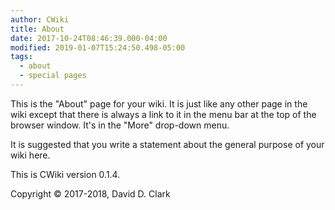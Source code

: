 ```yaml
---
author: CWiki
title: About
date: 2017-10-24T08:46:39.000-04:00
modified: 2019-01-07T15:24:50.498-05:00
tags:
  - about
  - special pages
---
```



This is the "About" page for your wiki. It is just like any other page in the wiki except that there is always a link to it in the menu bar at the top of the browser window. It's in the "More" drop-down menu.

It is suggested that you write a statement about the general purpose of your wiki here.

This is CWiki version 0.1.4.

Copyright © 2017-2018, David D. Clark